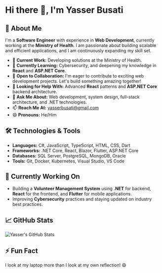# Hi there 👋, I'm **Yasser Busati**

## 🚀 About Me

I'm a **Software Engineer** with experience in **Web Development**, currently working at the **Ministry of Health**. I am passionate about building scalable and efficient applications, and I am continuously expanding my skill set.

- 🔭 **Current Work:** Developing solutions at the Ministry of Health.
- 🌱 **Currently Learning:** Cybersecurity, and deepening my knowledge in **React** and **ASP.NET Core**.
- 👯 **Open to Collaboration:** I'm eager to contribute to exciting web development projects. Let's build something amazing together!
- 🤔 **Looking for Help With:** Advanced **React** patterns and **ASP.NET Core** backend architecture.
- 💬 **Ask Me About:** Web development, system design, full-stack architecture, and .NET technologies.
- 📫 **Reach Me At:** [yasserbusati@gmail.com](mailto:yasserbusati@gmail.com)
- 😄 **Pronouns:** He/Him

## 🛠️ Technologies & Tools

- **Languages:** C#, JavaScript, TypeScript, HTML, CSS, Dart
- **Frameworks:** .NET Core, React, Blazor, Flutter, ASP.NET Core
- **Databases:** SQL Server, PostgreSQL, MongoDB, Oracle
- **Tools:** Git, Docker, Kubernetes, Visual Studio, VS Code

## 🚀 Currently Working On

- Building a **Volunteer Management System** using **.NET** for backend, **React** for the frontend, and **Flutter** for mobile applications.
- Improving **Cybersecurity** practices and staying updated on industry best practices.

## 📈 GitHub Stats

![Yasser's GitHub Stats](https://github-readme-stats.vercel.app/api?username=yasserbusati&show_icons=true&count_private=true&hide_title=true&theme=radical)

## ⚡ Fun Fact
I look at my laptop more than I look at my own reflection! 😄
